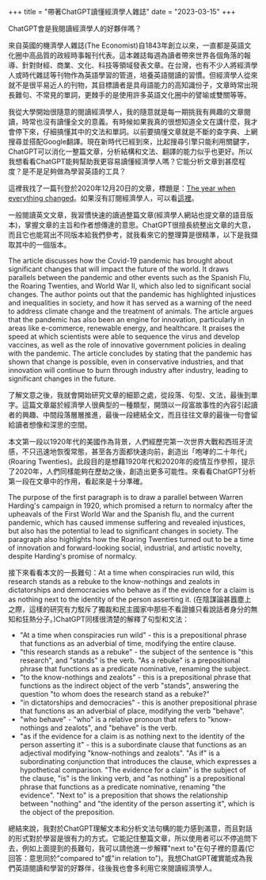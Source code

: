 +++
title = "帶著ChatGPT讀懂經濟學人雜誌"
date = "2023-03-15"
+++

ChatGPT會是我閱讀經濟學人的好夥伴嗎？
<!--more-->

來自英國的機濟學人雜誌(The Economist)自1843年創立以來，一直都是英語文化圈中高品質的政經時事報刊代表。這本雜誌每週為讀者帶來世界各個角落的報導、針對財經、商業、文化、科技等領域發表文章。在台灣，也有不少人將經濟學人或時代雜誌等刊物作為英語學習的管道，培養英語閱讀的習慣。但經濟學人從來就不是很平易近人的刊物，其目標讀者是具母語能力的高知識份子，文章時常出現長難句、不常見的單詞，更棘手的是使用許多英語文化圈中的譬喻或雙關等等。

我從大學開始很隨意的閱讀經濟學人，我的隨意就是每一期挑我有興趣的文章閱讀，時常也沒有讀懂全文的意義。有時候如果我真的很想知道全文在講什麼，我才會停下來，仔細搞懂其中的文法和單詞。以前要搞懂文章就是不斷的查字典、上網搜尋並搭配Google翻譯。現在新時代已經到來，比起搜尋引擎只能利用關鍵字，ChatGPT可以消化一整篇文章，分析結構和文法、翻譯的能力似乎也更好。所以我想看看ChatGPT能夠幫助我更容易讀懂經濟學人嗎？它能分析文章到甚麼程度？是不是足夠做為學習英語的工具？

這裡我找了一篇刊登於2020年12月20日的文章，標題是：[The year when everything changed](https://www.economist.com/leaders/2020/12/19/the-year-when-everything-changed)。如果沒有訂閱經濟學人，可以看[這裡](https://hackmd.io/@yo80105/Byt7fDu1n)。

一般閱讀英文文章，我習慣快速的讀過整篇文章(經濟學人網站也提文章的語音版本)，掌握文章的主旨和作者想傳達的意思。ChatGPT很擅長統整出文章的大意，而且它也能寫出不同版本給我們參考，就我看來它的整理算是很精準，以下是我擷取其中的一個版本。

The article discusses how the Covid-19 pandemic has brought about significant changes that will impact the future of the world. It draws parallels between the pandemic and other events such as the Spanish Flu, the Roaring Twenties, and World War II, which also led to significant social changes. The author points out that the pandemic has highlighted injustices and inequalities in society, and how it has served as a warning of the need to address climate change and the treatment of animals. The article argues that the pandemic has also been an engine for innovation, particularly in areas like e-commerce, renewable energy, and healthcare. It praises the speed at which scientists were able to sequence the virus and develop vaccines, as well as the role of innovative government policies in dealing with the pandemic. The article concludes by stating that the pandemic has shown that change is possible, even in conservative industries, and that innovation will continue to burn through industry after industry, leading to significant changes in the future.

了解文意之後，我就會開始研究文章的細節之處，從段落、句型、文法，最後到單字。這篇文章屬於經濟學人很典型的一種類型，開頭以一段富故事性的內容引起讀者的興趣、中間段落層層推進，最後一段總結全文，而且往往文章的最後一句會留給讀者想像和深思的空間。

本文第一段以1920年代的美國作為背景，人們經歷完第一次世界大戰和西班牙流感，不只迅速地恢復常態，甚至各方面都快速向前，創造出「咆哮的二十年代」(Roaring Twenties)。此段目的是想藉1920年代和2020年的疫情互作參照，提示了2020年，人們同樣能夠在歷劫之後，創造出更多可能性。來看看ChatGPT分析第一段在文章中的作用，看起來是十分準確。

The purpose of the first paragraph is to draw a parallel between Warren Harding's campaign in 1920, which promised a return to normalcy after the upheavals of the First World War and the Spanish flu, and the current pandemic, which has caused immense suffering and revealed injustices, but also has the potential to lead to significant changes in society. The paragraph also highlights how the Roaring Twenties turned out to be a time of innovation and forward-looking social, industrial, and artistic novelty, despite Harding's promise of normalcy.

接下來看看本文的一長難句：At a time when conspiracies run wild, this research stands as a rebuke to the know-nothings and zealots in dictatorships and democracies who behave as if the evidence for a claim is as nothing next to the identity of the person asserting it. (在陰謀論甚囂塵上之際，這樣的研究有力駁斥了獨裁和民主國家中那些不看證據只看說話者身分的無知和狂熱分子。)ChatGPT同樣很清楚的解釋了句型和文法：

- "At a time when conspiracies run wild" - this is a prepositional phrase that functions as an adverbial of time, modifying the entire clause.
- "this research stands as a rebuke" - the subject of the sentence is "this research", and "stands" is the verb. "As a rebuke" is a prepositional phrase that functions as a predicate nominative, renaming the subject.
- "to the know-nothings and zealots" - this is a prepositional phrase that functions as the indirect object of the verb "stands", answering the question "to whom does the research stand as a rebuke?"
- "in dictatorships and democracies" - this is another prepositional phrase that functions as an adverbial of place, modifying the verb "behave".
- "who behave" - "who" is a relative pronoun that refers to "know-nothings and zealots", and "behave" is the verb.
- "as if the evidence for a claim is as nothing next to the identity of the person asserting it" - this is a subordinate clause that functions as an adjectival modifying "know-nothings and zealots". "As if" is a subordinating conjunction that introduces the clause, which expresses a hypothetical comparison. "The evidence for a claim" is the subject of the clause, "is" is the linking verb, and "as nothing" is a prepositional phrase that functions as a predicate nominative, renaming "the evidence". "Next to" is a preposition that shows the relationship between "nothing" and "the identity of the person asserting it", which is the object of the preposition.

總結來說，我對於ChatGPT理解文本和分析文法句構的能力感到滿意，而且對話的形式對於學習是很有力的方式。它能記住整篇文章，所以使用者可以不停追問下去，例如上面提到的長難句，我可以請他進一步解釋"next to"在句子裡的意義(它回答：意思同於"compared to"或"in relation to")。我想ChatGPT確實能成為我們英語閱讀和學習的好夥伴，往後我也會多利用它來閱讀經濟學人。